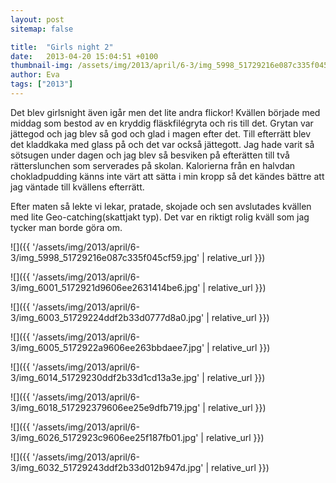 ```yaml
---
layout: post
sitemap: false

title:  "Girls night 2"
date:   2013-04-20 15:04:51 +0100
thumbnail-img: /assets/img/2013/april/6-3/img_5998_51729216e087c335f045cf59.jpg
author: Eva
tags: ["2013"]
---
```


Det blev girlsnight även igår men det lite andra flickor! Kvällen började med middag som bestod av en kryddig fläskfilégryta och ris till det. Grytan var jättegod och jag blev så god och glad i magen efter det. Till efterrätt blev det kladdkaka med glass på och det var också jättegott. Jag hade varit så sötsugen under dagen och jag blev så besviken på efterätten till två rätterslunchen som serverades på skolan. Kalorierna från en halvdan chokladpudding känns inte värt att sätta i min kropp så det kändes bättre att jag väntade till kvällens efterrätt. 

Efter maten så lekte vi lekar, pratade, skojade och sen avslutades kvällen med lite Geo-catching(skattjakt typ). Det var en riktigt rolig kväll som jag tycker man borde göra om.

![]({{ '/assets/img/2013/april/6-3/img_5998_51729216e087c335f045cf59.jpg'  | relative_url }})

![]({{ '/assets/img/2013/april/6-3/img_6001_5172921d9606ee2631414be6.jpg'  | relative_url }})

![]({{ '/assets/img/2013/april/6-3/img_6003_51729224ddf2b33d0777d8a0.jpg'  | relative_url }})

![]({{ '/assets/img/2013/april/6-3/img_6005_5172922a9606ee263bbdaee7.jpg'  | relative_url }})

![]({{ '/assets/img/2013/april/6-3/img_6014_51729230ddf2b33d1cd13a3e.jpg'  | relative_url }})

![]({{ '/assets/img/2013/april/6-3/img_6018_517292379606ee25e9dfb719.jpg'  | relative_url }})

![]({{ '/assets/img/2013/april/6-3/img_6026_5172923c9606ee25f187fb01.jpg'  | relative_url }})

![]({{ '/assets/img/2013/april/6-3/img_6032_51729243ddf2b33d012b947d.jpg'  | relative_url }})

